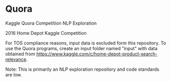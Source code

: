 # Quora
Kaggle Quora Competition NLP Exploration

2016 Home Depot Kaggle Competition

For TOS compliance reasons, input data is excluded form this repository. To use the Quora programs, create an input folder named "input" with data obtained from https://www.kaggle.com/c/home-depot-product-search-relevance.

Note: This is primarily an NLP exploration repository and code standards are low.
